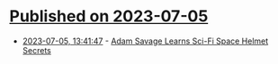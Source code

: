 # [Published on 2023-07-05](index.md)

* [2023-07-05, 13:41:47](https://lobste.rs/s/i6cv1z/adam_savage_learns_sci_fi_space_helmet) - [Adam Savage Learns Sci-Fi Space Helmet Secrets](https://www.youtube.com/watch?v=ANg49KSeKWs)
